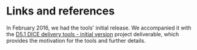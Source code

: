 # Links and references

In February 2016, we had the tools' initial release. We
accompanied it with the
[D5.1 DICE delivery tools - initial version][D5.1]
project deliverable, which provides the motivation for the tools and further
details.

[D5.1]: http://wp.doc.ic.ac.uk/dice-h2020/wp-content/uploads/sites/75/2016/02/D5.1_DICE-delivery-tools-Initial-version.pdf